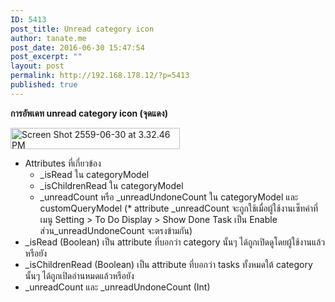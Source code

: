 ```yaml
---
ID: 5413
post_title: Unread category icon
author: tanate.me
post_date: 2016-06-30 15:47:54
post_excerpt: ""
layout: post
permalink: http://192.168.178.12/?p=5413
published: true
---
```

<strong>การอัพเดท unread category icon (จุดแดง)</strong>

<img class="alignnone size-full wp-image-5414" src="http://192.168.178.12/wp-content/uploads/2016/06/Screen-Shot-2559-06-30-at-3.32.46-PM.png" alt="Screen Shot 2559-06-30 at 3.32.46 PM" width="271" height="34" />
<ul>
	<li>Attributes ที่เกี่ยวข้อง
<ul>
	<li>_isRead ใน categoryModel</li>
	<li>_isChildrenRead ใน categoryModel</li>
	<li>_unreadCount หรือ _unreadUndoneCount ใน categoryModel และ customQueryModel (* attribute _unreadCount จะถูกใช้เมื่อผู้ใช้งานเซ็ทค่าที่เมนู Setting &gt; To Do Display &gt; Show Done Task เป็น Enable ส่วน_unreadUndoneCount จะตรงข้ามกัน)</li>
</ul>
</li>
	<li>_isRead (Boolean) เป็น attribute ที่บอกว่า category นั้นๆ ได้ถูกเปิดดูโดยผู้ใช้งานแล้วหรือยัง</li>
	<li>_isChildrenRead (Boolean) เป็น attribute ที่บอกว่า tasks ทั้งหมดใต้ category นั้นๆ ได้ถูกเปิดอ่านหมดแล้วหรือยัง</li>
	<li>_unreadCount และ _unreadUndoneCount (Int)</li>
</ul>